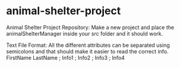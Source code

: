 # animal-shelter-project
Animal Shelter Project Repository:
Make a new project and place the animalShelterManager inside your src folder and it should work.

Text File Format:
All the different attributes can be separated using semicolons and that should make it easier to read the correct info.
FirstName LastName ; Info1 ; Info2 ; Info3 ; Info4
